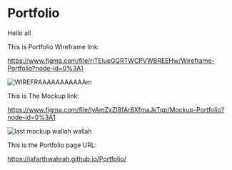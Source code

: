 # Portfolio

Hello all

This is Portfolio Wireframe link:

https://www.figma.com/file/riTElueGGRTWCPVWBREEHw/Wireframe-Portfolio?node-id=0%3A1



![WIREFRAAAAAAAAAAAm](https://user-images.githubusercontent.com/106815966/182622015-ad384458-da60-4355-a5c0-bc482a746905.PNG)





This is The Mockup link:

https://www.figma.com/file/IyAmZxZI8fAr8XfmaJkTqp/Mockup-Portfolio?node-id=0%3A1



![last mockup wallah wallah](https://user-images.githubusercontent.com/106815966/182676943-83502fa5-b1c3-42da-8774-0c2047aabedb.PNG)




This is the Portfolio page URL:

https://jafarthwahrah.github.io/Portfolio/

